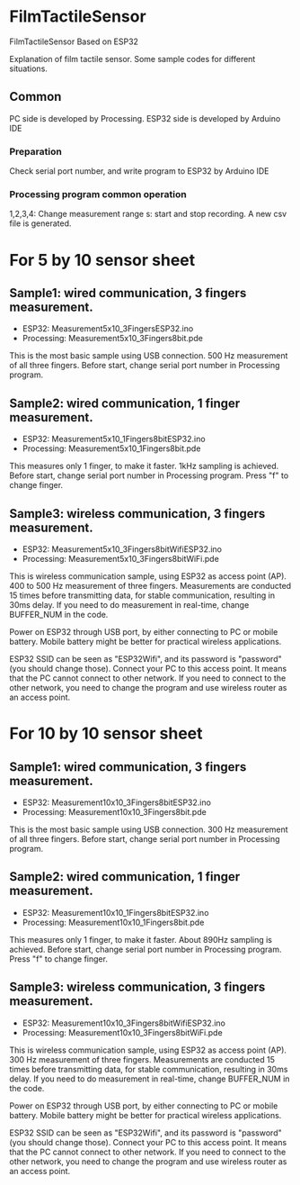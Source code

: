 # FilmTactileSensor
FilmTactileSensor Based on ESP32

Explanation of film tactile sensor. Some sample codes for different situations.

## Common
PC side is developed by Processing.
ESP32 side is developed by Arduino IDE

### Preparation
Check serial port number, and write program to ESP32 by Arduino IDE

### Processing program common operation 
1,2,3,4: Change measurement range
s: start and stop recording. A new csv file is generated.

# For 5 by 10 sensor sheet
## Sample1: wired communication, 3 fingers measurement.
- ESP32: Measurement5x10_3FingersESP32.ino
- Processing: Measurement5x10_3Fingers8bit.pde

This is the most basic sample using USB connection. 500 Hz measurement of all three fingers.
Before start, change serial port number in Processing program.

## Sample2: wired communication, 1 finger measurement.
- ESP32: Measurement5x10_1Fingers8bitESP32.ino
- Processing: Measurement5x10_1Fingers8bit.pde

This measures only 1 finger, to make it faster. 1kHz sampling is achieved.
Before start, change serial port number in Processing program.
Press "f" to change finger.

## Sample3: wireless communication, 3 fingers measurement.

- ESP32: Measurement5x10_3Fingers8bitWifiESP32.ino
- Processing: Measurement5x10_3Fingers8bitWiFi.pde

This is wireless communication sample, using ESP32 as access point (AP). 400 to 500 Hz measurement of three fingers.
Measurements are conducted 15 times before transmitting data, for stable communication, resulting in 30ms delay.
If you need to do measurement in real-time, change BUFFER_NUM in the code.

Power on ESP32 through USB port, by either connecting to PC or mobile battery.
Mobile battery might be better for practical wireless applications.

ESP32 SSID can be seen as "ESP32Wifi", and its password is "password" (you should change those).
Connect your PC to this access point. It means that the PC cannot connect to other network.
If you need to connect to the other network, you need to change the program and use wireless router as an access point.

# For 10 by 10 sensor sheet
## Sample1: wired communication, 3 fingers measurement.
- ESP32: Measurement10x10_3Fingers8bitESP32.ino
- Processing: Measurement10x10_3Fingers8bit.pde

This is the most basic sample using USB connection. 300 Hz measurement of all three fingers.
Before start, change serial port number in Processing program.

## Sample2: wired communication, 1 finger measurement.
- ESP32: Measurement10x10_1Fingers8bitESP32.ino
- Processing: Measurement10x10_1Fingers8bit.pde

This measures only 1 finger, to make it faster. About 890Hz sampling is achieved.
Before start, change serial port number in Processing program.
Press "f" to change finger.

## Sample3: wireless communication, 3 fingers measurement.

- ESP32: Measurement10x10_3Fingers8bitWifiESP32.ino
- Processing: Measurement10x10_3Fingers8bitWiFi.pde

This is wireless communication sample, using ESP32 as access point (AP). 300 Hz measurement of three fingers.
Measurements are conducted 15 times before transmitting data, for stable communication, resulting in 30ms delay.
If you need to do measurement in real-time, change BUFFER_NUM in the code.

Power on ESP32 through USB port, by either connecting to PC or mobile battery.
Mobile battery might be better for practical wireless applications.

ESP32 SSID can be seen as "ESP32Wifi", and its password is "password" (you should change those).
Connect your PC to this access point. It means that the PC cannot connect to other network.
If you need to connect to the other network, you need to change the program and use wireless router as an access point.
